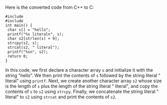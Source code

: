 Here is the converted code from C++ to C:
```
#include 
#include 
int main() {
 char s[] = "hello";
 printf("%s literaln", s);
 char s2[strlen(s) + 9];
 strcpy(s2, s);
 strcat(s2, " literal");
 printf("%sn", s2);
 return 0;
}
```
In this code, we first declare a character array `s` and initialize it with the string "hello". We then print the contents of `s` followed by the string literal " literal" using `printf`. Next, we create another character array `s2` whose size is the length of `s` plus the length of the string literal " literal", and copy the contents of `s` to `s2` using `strcpy`. Finally, we concatenate the string literal " literal" to `s2` using `strcat` and print the contents of `s2`.

